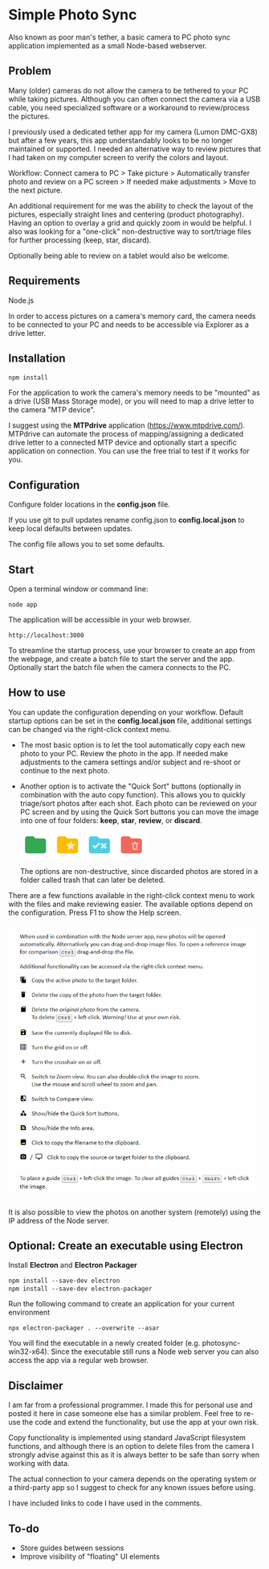 # Simple Photo Sync

Also known as poor man's tether, a basic camera to PC photo sync application implemented as a small Node-based webserver.

## Problem

Many (older) cameras do not allow the camera to be tethered to your PC while taking pictures. Although you can often connect the camera via a USB cable, you need specialized software or a workaround to review/process the pictures.

I previously used a dedicated tether app for my camera (Lumon DMC-GX8) but after a few years, this app understandably looks to be no longer maintained or supported. I needed an alternative way to review pictures that I had taken on my computer screen to verify the colors and layout.

Workflow: Connect camera to PC > Take picture > Automatically transfer photo and review on a PC screen > If needed make adjustments > Move to the next picture.

An additional requirement for me was the ability to check the layout of the pictures, especially straight lines and centering (product photography). Having an option to overlay a grid and quickly zoom in would be helpful. I also was looking for a "one-click" non-destructive way to sort/triage files for further processing (keep, star, discard). 

Optionally being able to review on a tablet would also be welcome.

## Requirements
Node.js

In order to access pictures on a camera's memory card, the camera needs to be connected to your PC and needs to be accessible via Explorer as a drive letter. 

## Installation

    npm install

For the application to work the camera's memory needs to be "mounted" as a drive (USB Mass Storage mode), or you will need to map a drive letter to the camera "MTP device".

I suggest using the **MTPdrive** application (https://www.mtpdrive.com/). MTPdrive can automate the process of mapping/assigning a dedicated drive letter to a connected MTP device and optionally start a specific application on connection. You can use the free trial to test if it works for you.


## Configuration

Configure folder locations in the **config.json** file.

If you use git to pull updates rename config.json to **config.local.json** to keep local defaults between updates.

The config file allows you to set some defaults. 

## Start

Open a terminal window or command line:

    node app

The application will be accessible in your web browser.
 
    http://localhost:3000
 
To streamline the startup process, use your browser to create an app from the webpage, and create a batch file to start the server and the app. Optionally start the batch file when the camera connects to the PC.

## How to use

You can update the configuration depending on your workflow. Default startup options can be set in the **config.local.json** file, additional settings can be changed via the right-click context menu.

- The most basic option is to let the tool automatically copy each new photo to your PC. Review the photo in the app. If needed make adjustments to the camera settings and/or subject and re-shoot or continue to the next photo.
- Another option is to activate the "Quick Sort" buttons (optionally in combination with the auto copy function). This allows you to quickly triage/sort photos after each shot. Each photo can be reviewed on your PC screen and by using the Quick Sort buttons you can move the image into one of four folders: **keep**, **star**, **review**, or **discard**. 

    ![Quick Sort Buttons](./art/quick-sort-buttons.png)

    The options are non-destructive, since discarded photos are stored in a folder called trash that can later be deleted. 

There are a few functions available in the right-click context menu to work with the files and make reviewing easier. The available options depend on the configuration. Press F1 to show the Help screen.

![How to use](./art/help.png)

It is also possible to view the photos on another system (remotely) using the IP address of the Node server.

## Optional: Create an executable using Electron
Install **Electron** and **Electron Packager** 

    npm install --save-dev electron   
    npm install --save-dev electron-packager   

Run the following command to create an application for your current environment

    npx electron-packager . --overwrite --asar

You will find the executable in a newly created folder (e.g. photosync-win32-x64).
Since the executable still runs a Node web server you can also access the app via a regular web browser. 

## Disclaimer

I am far from a professional programmer. I made this for personal use and posted it here in case someone else has a similar problem. Feel free to re-use the code and extend the functionality, but use the app at your own risk. 

Copy functionality is implemented using standard JavaScript filesystem functions, and although there is an option to delete files from the camera I strongly advise against this as it is always better to be safe than sorry when working with data. 

The actual connection to your camera depends on the operating system or a third-party app so I suggest to check for any known issues before using.

I have included links to code I have used in the comments.

## To-do

- Store guides between sessions
- Improve visibility of "floating" UI elements
